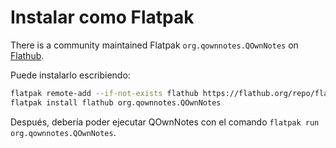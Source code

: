 # Instalar como Flatpak

There is a community maintained Flatpak `org.qownnotes.QOwnNotes` on [Flathub](https://flathub.org/apps/details/org.qownnotes.QOwnNotes).

Puede instalarlo escribiendo:

```bash
flatpak remote-add --if-not-exists flathub https://flathub.org/repo/flathub.flatpakrepo
flatpak install flathub org.qownnotes.QOwnNotes
```

Después, debería poder ejecutar QOwnNotes con el comando `flatpak run org.qownnotes.QOwnNotes`.

